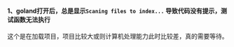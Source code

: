 #### 1、goland打开后，总是显示`Scaning files to index...` 导致代码没有提示，测试函数无法执行
这个是在加载项目，项目比较大或则计算机处理能力此时比较差，真的需要等待。